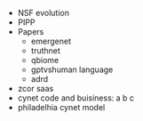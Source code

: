 + NSF evolution
+ PIPP
+ Papers
    - emergenet
    - truthnet
    - qbiome
    - gptvshuman language
    - adrd
+ zcor saas
+ cynet code and buisiness: a b c
+ philadelhia cynet model
